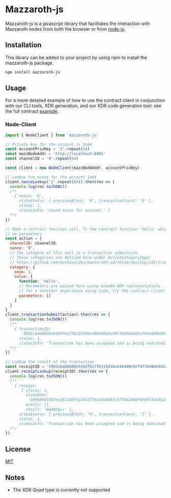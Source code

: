 # Mazzaroth-js

Mazzaroth-js is a javascript library that facilitates the interaction with
Mazzaroth nodes from both the browser or from [node-js](https://nodejs.org/en/).

## Installation

This library can be added to your project by using npm to install the
mazzaroth-js package.

```bash
npm install mazzaroth-js
```

## Usage

For a more detailed example of how to use the contract client in conjunction
with our CLI tools, XDR generation, and our XDR code generation tool: see the
full contract [example](https://github.com/kochavalabs/full-contract-example).

### Node-Client

```js
import { NodeClient } from 'mazzaroth-js'

// Private key for the account is 3x64
const accountPrivKey = '3'.repeat(64)
const mazzNodeAddr = 'http://localhost:8081'
const channelID = '0'.repeat(64)

const client = new NodeClient(mazzNodeAddr, accountPrivKey)

// Lookup tne nonce for the account 1x64
client.nonceLookup('1'.repeat(64)).then(res => {
  console.log(res.toJSON())
  /**
    { nonce: '0',
      stateStatus: { previousBlock: '0', transactionCount: '0' },
      status: 1,
      statusInfo: 'Found nonce for account.' }
  **/
})

// Make a contract function call. To the contract function 'hello' which takes
// no parameters.
const action = {
  channelID: channelID,
  nonce: '0',
  // The category of this call is a transaction submission.
  // These categories are defined here under ActionCategoryType:
  // https://github.com/kochavalabs/mazzaroth-xdr/blob/develop/idl/transaction.x
  category: {
    enum: 1,
    value: {
      function: 'hello',
      // Parameters are passed here using base64 XDR representations
      // for a smoother experience using json, try the contract-client
      parameters: []
    }
  }
}
client.transactionSubmit(action).then(res => {
  console.log(res.toJSON())
  /**
    { transactionID:
       '5965cbdb960be918df61f7b315d3be446d40e5ef9ffb96b64d1c79fed00eb03f',
      status: 1,
      statusInfo: 'Transaction has been accepted and is being executed.' }
  **/
})

// Lookup the result of the transaction
const receiptID = '5965cbdb960be918df61f7b315d3be446d40e5ef9ffb96b64d1c79fed00eb03f'
client.receiptLookup(receiptID).then(res => {
  console.log(res.toJSON())
  /**
    { receipt:
       { status: 1,
         stateRoot:
          'e9f60907387ecb51140fe22451736c69a6b83c5f7d42806f9e09f2e5452ebd0e',
         events: [],
         result: 'AAAADg==' },
      stateStatus: { previousBlock: '0', transactionCount: '2' },
      status: 1,
      statusInfo: 'Transaction has been accepted and is being executed.' }
  **/
})
```

## License

[MIT](https://choosealicense.com/licenses/mit/)

## Notes

- The XDR Quad type is currently not supported
